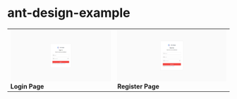 # ant-design-example

<table align="center">
    <tr>
        <td>
            <img  min-height="250px" src="https://github.com/gilang-as/ant-design-example/raw/main/docs/images/login.png?raw=true"  alt="1" width="360px"/>
            <b>Login Page<b/>
        </td>
        <td>
            <img min-height="250px" src="https://github.com/gilang-as/ant-design-example/raw/main/docs/images/register.png?raw=true"  alt="1" width="360px"/>
            <b>Register Page<b/>
        </td>
    </tr>
</table>